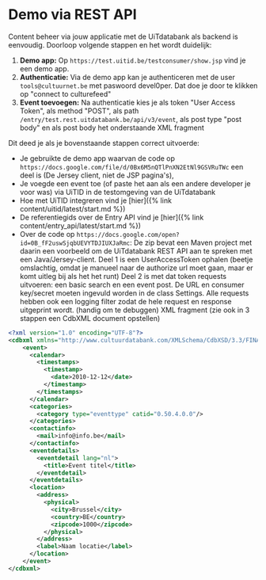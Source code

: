 ---
---

# Demo via REST API

Content beheer via jouw applicatie met de UiTdatabank als backend is eenvoudig. Doorloop volgende stappen en het wordt duidelijk:

1. **Demo app:** Op ```https://test.uitid.be/testconsumer/show.jsp``` vind je een demo app.
2. **Authenticatie:** Via de demo app kan je authenticeren met de user ```tools@cultuurnet.be``` met paswoord devel0per. Dat doe je door te klikken op "connect to culturefeed"
3. **Event toevoegen:** Na authenticatie kies je als token "User Access Token", als method "POST", als path ```/entry/test.rest.uitdatabank.be/api/v3/event```, als post type "post body" en als post body het onderstaande XML fragment

Dit deed je als je bovenstaande stappen correct uitvoerde:
- Je gebruikte de demo app waarvan de code op ```https://docs.google.com/file/d/0Bx6M5nQTlPnXN2EtNl9GSVRuTWc``` een deel is (De Jersey client, niet de JSP pagina's),
- Je voegde een event toe (of paste het aan als een andere developer je voor was) via UiTID in de testomgeving van de UiTdatabank
- Hoe met UiTID integreren vind je [hier]({% link content/uitid/latest/start.md %})
- De referentiegids over de Entry API vind je [hier]({% link content/entry_api/latest/start.md %})
- Over de code op ```https://docs.google.com/open?id=0B_fF2uswSjqbUEVYTDJIUXJaRmc```: De zip bevat een Maven project met daarin een voorbeeld om de UiTdatabank REST API aan te spreken met een Java/Jersey-client. Deel 1 is een UserAccessToken ophalen (beetje omslachtig, omdat je manueel naar de authorize url moet gaan, maar er komt uitleg bij als het het runt) Deel 2 is met dat token requests uitvoeren: een basic search en een event post. De URL en consumer key/secret moeten ingevuld worden in de class Settings. Alle requests hebben ook een logging filter zodat de hele request en response uitgeprint wordt. (handig om te debuggen)
XML fragment (zie ook in 3 stappen een CdbXML document opstellen)

~~~ xml
<?xml version="1.0" encoding="UTF-8"?>
<cdbxml xmlns="http://www.cultuurdatabank.com/XMLSchema/CdbXSD/3.3/FINAL">
    <event>
      <calendar>
        <timestamps>
          <timestamp>
            <date>2010-12-12</date>
          </timestamp>
        </timestamps>
      </calendar>
      <categories>
        <category type="eventtype" catid="0.50.4.0.0"/>
      </categories>
      <contactinfo>
        <mail>info@info.be</mail>
      </contactinfo>
      <eventdetails>
        <eventdetail lang="nl">
          <title>Event titel</title>
        </eventdetail>
      </eventdetails>
      <location>
        <address>
          <physical>
            <city>Brussel</city>
            <country>BE</country>
            <zipcode>1000</zipcode>
          </physical>
        </address>
        <label>Naam locatie</label>
      </location>
    </event>
</cdbxml>
~~~
